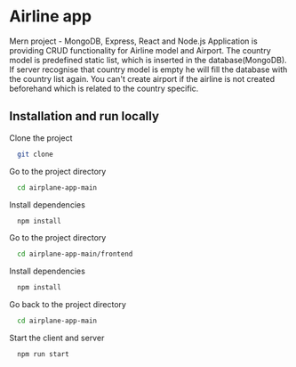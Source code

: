 
# Airline app

Mern project - MongoDB, Express, React and Node.js
Application is providing CRUD functionality for Airline model and Airport.
The country model is predefined static list, which is inserted in the database(MongoDB).
If server recognise that country model is empty he will fill the database with the country list again.
You can't create airport if the airline is not created beforehand which is related to the country specific. 

## Installation and run locally

Clone the project

```bash
  git clone
```

Go to the project directory

```bash
  cd airplane-app-main
```

Install dependencies

```bash
  npm install
```
Go to the project directory
```bash
  cd airplane-app-main/frontend
```

Install dependencies

```bash
  npm install
```
Go back to the project directory

```bash
  cd airplane-app-main
```

Start the client and server

```bash
  npm run start
```
